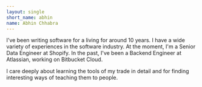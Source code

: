 ```yaml
---
layout: single
short_name: abhin
name: Abhin Chhabra
---
```


I've been writing software for a living for around 10 years. I have a wide variety of experiences in
the software industry. At the moment, I'm a Senior Data Engineer at Shopify. In the past, I've been
a Backend Engineer at Atlassian, working on Bitbucket Cloud.

I care deeply about learning the tools of my trade in detail and for finding interesting ways of
teaching them to people.

